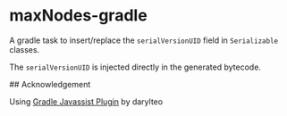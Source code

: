 # maxNodes-gradle

A gradle task to insert/replace the `serialVersionUID` field in
`Serializable` classes.

The `serialVersionUID` is injected directly in the generated bytecode.

## Acknowledgement

Using [Gradle Javassist Plugin](https://github.com/darylteo/javassist-gradle-plugin) by darylteo
